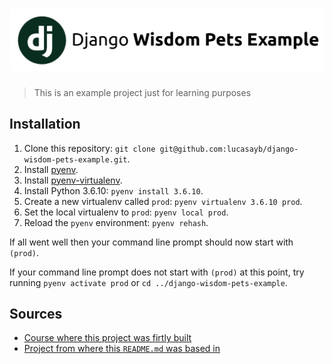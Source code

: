 # ![Django Wisdom Pets Example](project-logo.png)

> This is an example project just for learning purposes

## Installation

1. Clone this repository: `git clone git@github.com:lucasayb/django-wisdom-pets-example.git`.
2. Install [pyenv](https://github.com/yyuu/pyenv#installation).
3. Install [pyenv-virtualenv](https://github.com/yyuu/pyenv-virtualenv#installation).
4. Install Python 3.6.10: `pyenv install 3.6.10`.
5. Create a new virtualenv called `prod`: `pyenv virtualenv 3.6.10 prod`.
6. Set the local virtualenv to `prod`: `pyenv local prod`.
7. Reload the `pyenv` environment: `pyenv rehash`.

If all went well then your command line prompt should now start with `(prod)`.

If your command line prompt does not start with `(prod)` at this point, try running `pyenv activate prod` or `cd ../django-wisdom-pets-example`. 


## Sources
- [Course where this project was firtly built](https://www.linkedin.com/learning/learning-django-2)
- [Project from where this `README.md` was based in](https://github.com/gothinkster/django-realworld-example-app)